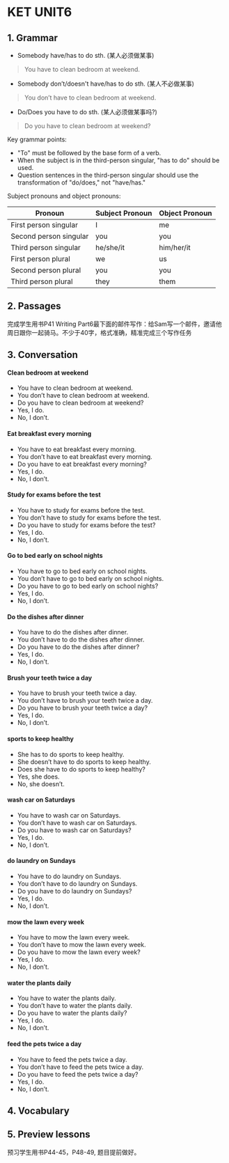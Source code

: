 # KET UNIT6

## 1. Grammar

* Somebody have/has to do sth. (某人必须做某事)
> You have to clean bedroom at weekend.

* Somebody don’t/doesn't have/has to do sth. (某人不必做某事)
> You don’t have to clean bedroom at weekend.

* Do/Does you have to do sth. (某人必须做某事吗?)
> Do you have to clean bedroom at weekend?

Key grammar points:

* "To" must be followed by the base form of a verb.
* When the subject is in the third-person singular, "has to do" should be used.
* Question sentences in the third-person singular should use the transformation of "do/does," not "have/has."

Subject pronouns and object pronouns:

| Pronoun                | Subject Pronoun | Object Pronoun |
|------------------------|-----------------|----------------|
| First person singular  | I               | me             |
| Second person singular | you             | you            |
| Third person singular  | he/she/it       | him/her/it     |
| First person plural    | we              | us             |
| Second person plural   | you             | you            |
| Third person plural    | they            | them           |

## 2. Passages

完成学生用书P41 Writing Part6最下面的邮件写作：给Sam写一个邮件，邀请他周日跟你一起骑马。不少于40字，格式准确，精准完成三个写作任务

## 3. Conversation

#### Clean bedroom at weekend
* You have to clean bedroom at weekend.
* You don’t have to clean bedroom at weekend.
* Do you have to clean bedroom at weekend?
* Yes, I do.  
* No, I don’t.

#### Eat breakfast every morning
* You have to eat breakfast every morning.
* You don’t have to eat breakfast every morning.
* Do you have to eat breakfast every morning?
* Yes, I do.
* No, I don’t.

#### Study for exams before the test
* You have to study for exams before the test.
* You don’t have to study for exams before the test.
* Do you have to study for exams before the test?
* Yes, I do.
* No, I don’t.

#### Go to bed early on school nights
* You have to go to bed early on school nights.
* You don’t have to go to bed early on school nights.
* Do you have to go to bed early on school nights?
* Yes, I do.
* No, I don’t.

#### Do the dishes after dinner
* You have to do the dishes after dinner.
* You don’t have to do the dishes after dinner.
* Do you have to do the dishes after dinner?
* Yes, I do.
* No, I don’t.

#### Brush your teeth twice a day
* You have to brush your teeth twice a day.
* You don’t have to brush your teeth twice a day.
* Do you have to brush your teeth twice a day?
* Yes, I do.
* No, I don’t.

#### sports to keep healthy
* She has to do sports to keep healthy.
* She doesn’t have to do sports to keep healthy.
* Does she have to do sports to keep healthy?
* Yes, she does.  
* No, she doesn’t.

#### wash car on Saturdays
* You have to wash car on Saturdays.
* You don’t have to wash car on Saturdays.
* Do you have to wash car on Saturdays?
* Yes, I do.
* No, I don’t.

#### do laundry on Sundays
* You have to do laundry on Sundays.
* You don’t have to do laundry on Sundays.
* Do you have to do laundry on Sundays?
* Yes, I do.
* No, I don’t.

#### mow the lawn every week
* You have to mow the lawn every week.
* You don’t have to mow the lawn every week.
* Do you have to mow the lawn every week?
* Yes, I do.
* No, I don’t.

#### water the plants daily
* You have to water the plants daily.
* You don’t have to water the plants daily.
* Do you have to water the plants daily?
* Yes, I do.
* No, I don’t.

#### feed the pets twice a day
* You have to feed the pets twice a day.
* You don’t have to feed the pets twice a day.
* Do you have to feed the pets twice a day?
* Yes, I do.
* No, I don’t.

## 4. Vocabulary

## 5. Preview lessons

预习学生用书P44-45，P48-49, 题目提前做好。
